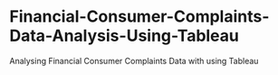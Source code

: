 # Financial-Consumer-Complaints-Data-Analysis-Using-Tableau
Analysing Financial Consumer Complaints Data with using Tableau
